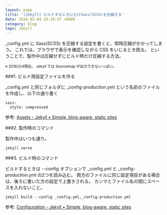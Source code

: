 ```yaml
---
layout: page
title: '[Jekyll] ビルドするときにだけSass(SCSS)を圧縮する'
date: 2016-03-04 19:19:37 +0900
category: blog
tags: Jekyll
---
```


_config.yml に Sass(SCSS) を圧縮する設定を書くと、常時圧縮がかかってしまう。
これでは、ブラウザで表示を確認しながら CSS をいじるとき困る。
ということで、製作中は圧縮せずにビルド時だけ圧縮する方法。

<small>※ 2016/3/4現在、 Jekyll では Sourcemap が出力できないっぽい。</small>

###1. ビルド用設定ファイルを作る

_config.yml と同じフォルダに
_config-production.yml という名前のファイルを作成し、以下の通り書く

    sass:
      style: compressed

参考: 
<a href="https://jekyllrb.com/docs/assets/#sassscss" target="_blank">Assets - Jekyll • Simple, blog-aware, static sites</a>

###2. 製作時のコマンド

製作中はいつも通り。

    jekyll serve

###3. ビルド時のコマンド

ビルドするときは --config オプションで _config.yml と _config-production.yml の2つを読み込む。
両方のファイルに同じ設定項目がある場合は、後ろに書いた方の設定で上書きされる。
カンマとファイル名の間にスペースを入れないこと。

    jekyll build --config _config.yml,_config-production.yml

参考: 
<a href="https://jekyllrb.com/docs/configuration/#build-command-options" target="_blank">Configuration - Jekyll • Simple, blog-aware, static sites</a>
